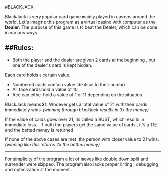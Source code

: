 #BLACKJACK

BlackJack is very popular card game mainly played in casinos around the world.
Let's imagine this program as a virtual casino with computer as the **Dealer**.
The purpose of this game is to beat the Dealer, which can be done in various ways.

##Rules:
----------------------------------------------------------------------------------------------------------------
- Both the player and the dealer are given 2 cards at the beginning , but one of the dealer's card is kept hidden.

Each card holds a certain value.
- Numbered cards contain value identical to their number.
- All face cards hold a value of 10
- Ace can either hold a value of 1 or 11 depending on the situation.

BlackJack means **21**. Whoever gets a total value of 21 with their cards immediately wins!
*(winning through blackjack results in 3x the money)*

If the value of cards goes over 21, its called a BUST, which results in immediate loss...
If both the players get the same value of cards , it's a TIE and the betted money is returned.

If none of the above cases are met ,the person with closer value to 21 wins.
*(winning like this returns 2x the betted money)*

-----------------------------------------------------------------------------------------------------------------

For simplicity of the program a lot of  moves like double down,split and surrender were skipped. 
The program also lacks proper linting , debugging and optimization at the moment.